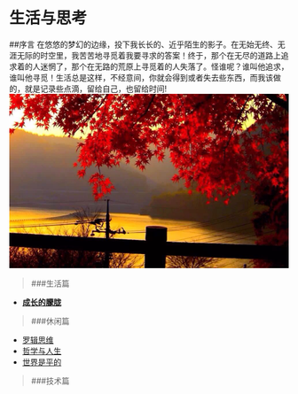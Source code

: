 # 生活与思考

##序言
  在悠悠的梦幻的边缘，投下我长长的、近乎陌生的影子。在无始无终、无涯无际的时空里，我苦苦地寻觅着我要寻求的答案！终于，那个在无尽的道路上追求着的人迷惘了，那个在无路的荒原上寻觅着的人失落了。怪谁呢？谁叫他追求，谁叫他寻觅！生活总是这样，不经意间，你就会得到或者失去些东西，而我该做的，就是记录些点滴，留给自己，也留给时间!
  ![autumn](./life/autumn.jpg)

> ###生活篇

- **[成长的朦胧](./life/%E6%88%90%E9%95%BF.md)**

> ###休闲篇

- [罗辑思维](./reading/luojisw.md)
- [哲学与人生](./reading/%E5%93%B2%E5%AD%A6%E4%B8%8E%E4%BA%BA%E7%94%9F.md)
- [世界是平的](./reading/%E4%B8%96%E7%95%8C%E6%98%AF%E5%B9%B3%E7%9A%84.md)

> ###技术篇


